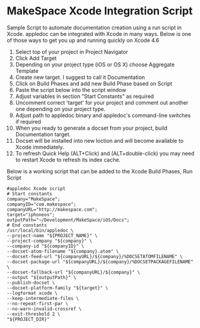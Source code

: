 MakeSpace Xcode Integration Script
==========================================
Sample Script to automate documentation creation using a run script in Xcode. appledoc can be integrated with Xcode in many ways. Below is one of those ways to get you up and running quickly on Xcode 4.6

1.  Select top of your project in Project Navigator
2.  Click Add Target
3.  Depending on your project type (iOS or OS X) choose Aggregate Template
4.  Create new target. I suggest to call it Documentation
5.  Click on Build Phases and add new Build Phase based on Script
6.  Paste the script below into the script window
7.  Adjust variables in section "Start Constants" as required
8.  Uncomment correct 'target' for your project and comment out another one depending on your project type.
9.  Adjust path to appledoc binary and appledoc's command-line switches if required
10. When you ready to generate a docset from your project, build Documentation target.
11. Docset will be installed into new loction and will become available to Xcode immediately.
12. To refresh Quick Help (ALT+Click) and (ALT+double-click) you may need to restart Xcode to refresh its index cache.

Below is a working script that can be added to the Xcode Build Phases, Run Script

    #appledoc Xcode script
    # Start constants
    company="MakeSpace";
    companyID="com.makespace";
    companyURL="http://makespace.com";
    target="iphoneos";
    outputPath="~/Development/MakeSpace/iOS/Docs";
    # End constants
    /usr/local/bin/appledoc \
    --project-name "${PROJECT_NAME}" \
    --project-company "${company}" \
    --company-id "${companyID}" \
    --docset-atom-filename "${company}.atom" \
    --docset-feed-url "${companyURL}/${company}/%DOCSETATOMFILENAME" \
    --docset-package-url "${companyURL}/${company}/%DOCSETPACKAGEFILENAME" \
    --docset-fallback-url "${companyURL}/${company}" \
    --output "${outputPath}" \
    --publish-docset \
    --docset-platform-family "${target}" \
    --logformat xcode \
    --keep-intermediate-files \
    --no-repeat-first-par \
    --no-warn-invalid-crossref \
    --exit-threshold 2 \
    "${PROJECT_DIR}"
